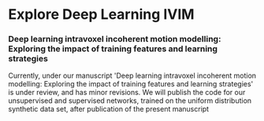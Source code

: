 # Explore Deep Learning IVIM
### Deep learning intravoxel incoherent motion modelling: Exploring the impact of training features and learning strategies
Currently, under our manuscript 'Deep learning intravoxel incoherent motion modelling: Exploring the impact of training features and learning strategies' is under review, and has minor revisions.
We will publish the code for our unsupervised and supervised networks, trained on the uniform distribution synthetic data set, after publication
of the present manuscript
